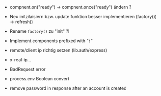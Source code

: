 - compnent.on("ready") -> compnent.once("ready") ändern ?

- Neu initzilaisiern bzw. update funktion besser implementieren (factory()) -> refresh()

- Rename `factory()` zu "init" ?!

- Implement components prefixed with "`!`"


- remote/client ip richtig setzen (lib.auth/express)
- x-real-ip...
- BadRequest error
- process.env Boolean convert 
- remove password in response after an account is created